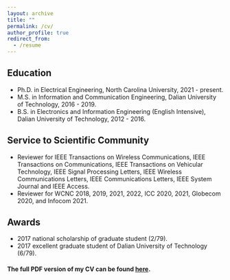 ```yaml
---
layout: archive
title: ""
permalink: /cv/
author_profile: true
redirect_from:
  - /resume
---
```



## Education

- Ph.D. in Electrical Engineering, North Carolina University, 2021 - present.
- M.S. in Information and Communication Engineering, Dalian University of Technology, 2016 - 2019.
- B.S. in Electronics and Information Engineering (English Intensive), Dalian University of Technology, 2012 - 2016.


## Service to Scientific Community

- Reviewer for IEEE Transactions on Wireless Communications, IEEE Transactions on Communications, IEEE Transactions on Vehicular Technology, IEEE Signal Processing Letters, IEEE Wireless Communications Letters, IEEE Communications Letters, IEEE System Journal and IEEE Access.
- Reviewer for WCNC 2018, 2019, 2021, 2022, ICC 2020, 2021, Globecom 2020, and Infocom 2021.


## Awards

- 2017 national scholarship of graduate student (2/79).
- 2017 excellent graduate student of Dalian University of Technology (6/79).


#### The full PDF version of my CV can be found [here](https://drive.google.com/file/d/12KwYWDDeIc5tlJtBFQ1PoHf5O6WA1ewK/view?usp=sharing).


